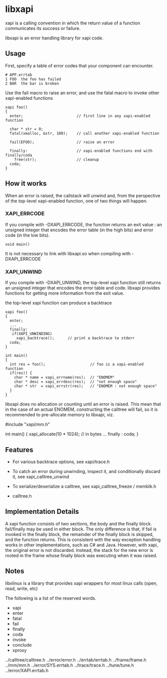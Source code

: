 # libxapi

xapi is a calling convention in which the return value of a function communicates
its success or failure.

libxapi is an error handling library for xapi code.

## Usage

First, specify a table of error codes that your component can encounter.

    # APP.errtab
    1 FOO  the foo has failed
    2 BAR  the bar is broken

Use the fail macro to raise an error, and use the fatal macro to invoke other
xapi-enabled functions

    xapi foo()
    {
      enter;                        // first line in any xapi-enabled function

      char * str = 0;
      fatal(xmalloc, &str, 100);    // call another xapi-enabled function
    
      fail(EFOO);                   // raise an error
    
      finally:                      // xapi-enabled functions end with finally/coda
        free(str);                  // cleanup
      coda;
    }

## How it works

When an error is raised, the callstack will unwind and, from the perspective of
the top-level xapi-enabled function, one of two things will happen.

### XAPI_ERRCODE

If you compile with -DXAPI_ERRCODE, the function returns an exit value : an unsigned
integer that encodes the error table (in the high bits) and error code (in the low bits).

    void main()

It is not necessary to link with libxapi.so when compiling with -DXAPI_ERRCODE

### XAPI_UNWIND

If you compile with -DXAPI_UNWIND, the top-level xapi function still returns an
unsigned integer that encodes the error table and code. libxapi provides functions
for getting more information from the exit value.

 the top-level xapi function can produce a backtrace

    xapi foo()
    {
      enter;
      ...
      finally:
       if(XAPI_UNWINDING)
         xapi_backtrace();      // print a backtrace to stderr
      coda;
    }

    int main()
    {
      int res = foo();                    // foo is a xapi-enabled function
      if(res)) {
        char * name = xapi_errname(res);  // "ENOMEM"
        char * desc = xapi_errdesc(res);  // "not enough space"
        char * str  = xapi_errstr(res);   // "ENOMEM : not enough space"
      }
    }

libxapi does no allocation or counting until an error is raised. This mean that
in the case of an actual ENOMEM, constructing the calltree will fail, so it is
recommended to pre-allocate memory to libxapi, viz.

 #include "xapi/mm.h"

 int main() {
   xapi_allocate(10 * 1024);     // in bytes
   ...
   finally : coda;
 }

## Features

* For various backtrace options, see xapi/trace.h
* To catch an error during unwinding, inspect it, and conditionally discard it, see xapi_calltree_unwind
* To serialize/deserialize a calltree, see xapi_calltree_freeze / memblk.h

* calltree.h

## Implementation Details

A xapi function consists of two sections, the body and the finally block. fail/finally may be used
in either block. The only difference is that, if fail is invoked in the finally block, the remainder
of the finally block is skipped, and the function returns. This is consistent with the way exception
handling works in other implementations, such as C# and Java. However, with xapi, the original
error is not discarded. Instead, the stack for the new error is rooted in the frame whose finally
block was executing when it was raised.

## Notes

libxlinux is a library that provides xapi wrappers for most linux calls (open, read, write, etc)

The following is a list of the reserved words.

* xapi
* enter
* fatal
* fail
* finally
* coda
* invoke
* conclude
* xproxy

../calltree/calltree.h
../error/error.h
../errtab/errtab.h
../frame/frame.h
../mm/mm.h
../error/SYS.errtab.h
../trace/trace.h
../tune/tune.h
../error/XAPI.errtab.h
